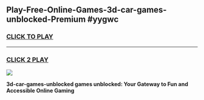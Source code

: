 
## Play-Free-Online-Games-3d-car-games-unblocked-Premium #yygwc
<h3>
<a href="https://premium.freeplayer.one?title=3d-car-games-unblocked&ref=8M">CLICK TO PLAY</a></h3>
<hr>

<h3>
<a href="https://premium.freeplayer.one?title=3d-car-games-unblocked&ref=8M">CLICK 2 PLAY</a>
  
</h3>

<a href="https://premium.freeplayer.one?title=3d-car-games-unblocked&ref=8M"><img src="https://clearcache.store/games.png"></a>


**3d-car-games-unblocked games unblocked: Your Gateway to Fun and Accessible Online Gaming**
